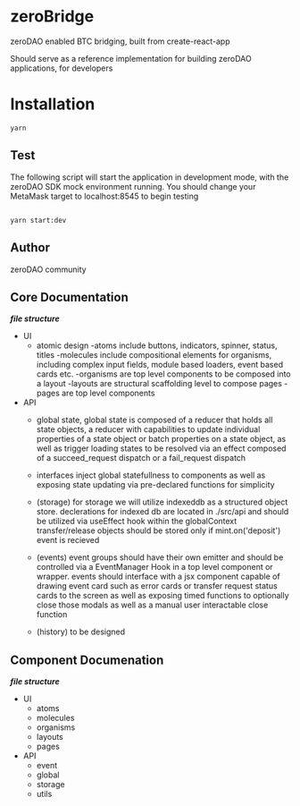 # zeroBridge

zeroDAO enabled BTC bridging, built from create-react-app

Should serve as a reference implementation for building zeroDAO applications, for developers

# Installation

```shell
yarn
```

## Test


The following script will start the application in development mode, with the zeroDAO SDK mock environment running. You should change your MetaMask target to localhost:8545 to begin testing


```shell

yarn start:dev

```

## Author

zeroDAO community

## Core Documentation


**_file structure_**

- UI
    - atomic design
        -atoms include buttons, indicators, spinner, status, titles
        -molecules include compositional elements for organisms, including complex input fields, module based loaders, event based cards etc.
        -organisms are top level components to be composed into a layout
        -layouts are structural scaffolding level to compose pages
        -pages are top level components
- API
    - global state,
        global state is composed of a reducer that holds all state objects,
        a reducer with capabilities to update individual properties of a state object or batch properties on a state object,
        as well as trigger loading states to be resolved via an effect composed of a succeed_request dispatch or a fail_request dispatch

    - interfaces inject global statefullness to components as well as exposing state updating via pre-declared functions for simplicity

    - (storage) 
        for storage we will utilize indexeddb as a structured object store. declerations for indexed db are located in ./src/api and should be utilized via useEffect hook within the globalContext <provider>
        transfer/release objects should be stored only if mint.on('deposit') event is recieved

    - (events)
        event groups should have their own emitter and should be controlled via a EventManager Hook in a top level component or wrapper. events should interface with a jsx component capable of drawing event card such as error cards
        or transfer request status cards to the screen as well as exposing timed functions to optionally close those modals as well as a manual user interactable close function

    - (history)
        to be designed
## Component Documenation

**_file structure_** 

- UI
    - atoms
    - molecules
    - organisms
    - layouts
    - pages
- API
    - event
    - global
    - storage
    - utils



